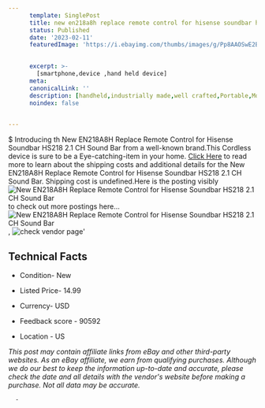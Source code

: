 ```yaml
---
      template: SinglePost
      title: new en218a8h replace remote control for hisense soundbar hs218 2 1 ch sound bar
      status: Published
      date: '2023-02-11'
      featuredImage: 'https://i.ebayimg.com/thumbs/images/g/Pp8AAOSwE2Bhz8kF/s-l225.jpg'
       

      excerpt: >-
        [smartphone,device ,hand held device]
      meta:
      canonicalLink: ''
      description: [handheld,industrially made,well crafted,Portable,Mobile,Compact,Convenient,Lightweight,Maneuverable,Man-portable,Miniature,Carriable,Hand-held,Light,Holdable,Transportable,Mobile device,Pocket-sized,On-the-go,Wireless,Cordless,Compact size,Convenient size, smartphone,device ,hand held device]
      noindex: false
      

---
```

$
      Introducing th New EN218A8H Replace Remote Control for Hisense Soundbar HS218 2.1 CH Sound Bar from a well-known brand.This Cordless device  is sure to be a Eye-catching-item in your home. [Click Here](https://www.ebay.com/itm/224768908781?hash=item3455455ded%3Ag%3APp8AAOSwE2Bhz8kF&mkevt=1&mkcid=1&mkrid=711-53200-19255-0&campid=%253CePNCampaignId%253E&customid=%253CreferenceId%253E&toolid=10049) to read more to learn about the shipping costs and additional details for the New EN218A8H Replace Remote Control for Hisense Soundbar HS218 2.1 CH Sound Bar. Shipping cost is undefined.Here is the posting visibly ![New EN218A8H Replace Remote Control for Hisense Soundbar HS218 2.1 CH Sound Bar](https://i.ebayimg.com/thumbs/images/g/Pp8AAOSwE2Bhz8kF/s-l225.jpg) to check out more postings here... ![New EN218A8H Replace Remote Control for Hisense Soundbar HS218 2.1 CH Sound Bar](https://i.ebayimg.com/images/g/Pp8AAOSwE2Bhz8kF/s-l1600.jpg), ![check vendor page](https://origin-galleryplus.ebayimg.com/ws/web/224768908781_2_0_1/225x225.jpg,https://origin-galleryplus.ebayimg.com/ws/web/224768908781_3_0_1/225x225.jpg,https://origin-galleryplus.ebayimg.com/ws/web/224768908781_4_0_1/225x225.jpg,https://origin-galleryplus.ebayimg.com/ws/web/224768908781_5_0_1/225x225.jpg,https://origin-galleryplus.ebayimg.com/ws/web/224768908781_6_0_1/225x225.jpg)'

      

 ## Technical Facts 



     
      

 - Condition- New 


      

 - Listed Price- 14.99 


      

 - Currency- USD 


      

 - Feedback score - 90592 


      

 - Location - US 


      
      

 *_This post may contain affiliate links from eBay and other third-party websites. As an eBay affiliate, we earn from qualifying purchases. Although we do our best to keep the information up-to-date and accurate, please check the date and all details with the vendor's website before making a purchase. Not all data may be accurate._*




      -
